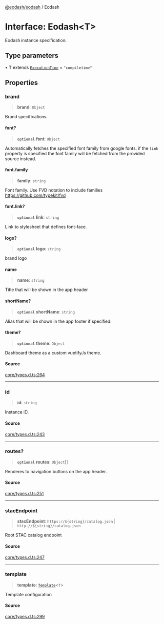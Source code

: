 [@eodash/eodash](../index.md) / Eodash

# Interface: Eodash\<T\>

Eodash instance specification.

## Type parameters

• **T** extends [`ExecutionTime`](../type-aliases/ExecutionTime.md) = `"compiletime"`

## Properties

### brand

> **brand**: `Object`

Brand specifications.

#### font?

> **`optional`** **font**: `Object`

Automatically fetches the specified font family from google fonts. if the `link` property is specified
the font family will be fetched from the provided source instead.

#### font.family

> **family**: `string`

Font family. Use FVD notation to include families https://github.com/typekit/fvd

#### font.link?

> **`optional`** **link**: `string`

Link to stylesheet that defines font-face.

#### logo?

> **`optional`** **logo**: `string`

brand logo

#### name

> **name**: `string`

Title that will be shown in the app header

#### shortName?

> **`optional`** **shortName**: `string`

Alias that will be shown in the app footer if specified.

#### theme?

> **`optional`** **theme**: `Object`

Dashboard theme as a custom vuetifyJs theme.

#### Source

[core/types.d.ts:264](https://github.com/eodash/eodash/blob/b4a2d86/core/types.d.ts#L264)

***

### id

> **id**: `string`

Instance ID.

#### Source

[core/types.d.ts:243](https://github.com/eodash/eodash/blob/b4a2d86/core/types.d.ts#L243)

***

### routes?

> **`optional`** **routes**: `Object`[]

Renderes to navigation buttons on the app header.

#### Source

[core/types.d.ts:251](https://github.com/eodash/eodash/blob/b4a2d86/core/types.d.ts#L251)

***

### stacEndpoint

> **stacEndpoint**: ```https://${string}/catalog.json``` \| ```http://${string}/catalog.json```

Root STAC catalog endpoint

#### Source

[core/types.d.ts:247](https://github.com/eodash/eodash/blob/b4a2d86/core/types.d.ts#L247)

***

### template

> **template**: [`Template`](Template.md)\<`T`\>

Template configuration

#### Source

[core/types.d.ts:299](https://github.com/eodash/eodash/blob/b4a2d86/core/types.d.ts#L299)
